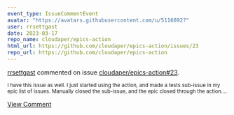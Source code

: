 ```yaml
---
event_type: IssueCommentEvent
avatar: "https://avatars.githubusercontent.com/u/5116892?"
user: rrsettgast
date: 2023-03-17
repo_name: cloudaper/epics-action
html_url: https://github.com/cloudaper/epics-action/issues/23
repo_url: https://github.com/cloudaper/epics-action
---
```


<a href='https://github.com/rrsettgast' target='_blank'>rrsettgast</a> commented on issue <a href='https://github.com/cloudaper/epics-action/issues/23' target='_blank'>cloudaper/epics-action#23</a>.

<small>I have this issue as well. I just started using the action, and made a tests sub-issue in my epic list of issues. Manually closed the sub-issue, and the epic closed through the action....</small>

<a href='https://github.com/cloudaper/epics-action/issues/23' target='_blank'>View Comment</a>